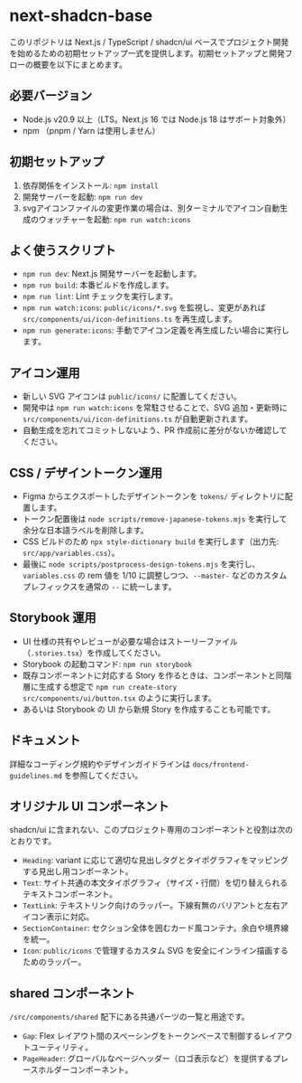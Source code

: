 # next-shadcn-base

このリポジトリは Next.js / TypeScript / shadcn/ui ベースでプロジェクト開発を始めるための初期セットアップ一式を提供します。初期セットアップと開発フローの概要を以下にまとめます。

## 必要バージョン
- Node.js v20.9 以上（LTS。Next.js 16 では Node.js 18 はサポート対象外）
- npm （pnpm / Yarn は使用しません）

## 初期セットアップ
1. 依存関係をインストール: `npm install`
2. 開発サーバーを起動: `npm run dev`
3. svgアイコンファイルの変更作業の場合は、別ターミナルでアイコン自動生成のウォッチャーを起動: `npm run watch:icons`

## よく使うスクリプト
- `npm run dev`: Next.js 開発サーバーを起動します。
- `npm run build`: 本番ビルドを作成します。
- `npm run lint`: Lint チェックを実行します。
- `npm run watch:icons`: `public/icons/*.svg` を監視し、変更があれば `src/components/ui/icon-definitions.ts` を再生成します。
- `npm run generate:icons`: 手動でアイコン定義を再生成したい場合に実行します。

## アイコン運用
- 新しい SVG アイコンは `public/icons/` に配置してください。
- 開発中は `npm run watch:icons` を常駐させることで、SVG 追加・更新時に `src/components/ui/icon-definitions.ts` が自動更新されます。
- 自動生成を忘れてコミットしないよう、PR 作成前に差分がないか確認してください。

## CSS / デザイントークン運用
- Figma からエクスポートしたデザイントークンを `tokens/` ディレクトリに配置します。
- トークン配置後は `node scripts/remove-japanese-tokens.mjs` を実行して余分な日本語ラベルを削除します。
- CSS ビルドのため `npx style-dictionary build` を実行します（出力先: `src/app/variables.css`）。
- 最後に `node scripts/postprocess-design-tokens.mjs` を実行し、`variables.css` の rem 値を 1/10 に調整しつつ、`--master-` などのカスタムプレフィックスを通常の `--` に統一します。

## Storybook 運用
- UI 仕様の共有やレビューが必要な場合はストーリーファイル（`.stories.tsx`）を作成してください。
- Storybook の起動コマンド: `npm run storybook`
- 既存コンポーネントに対応する Story を作るときは、コンポーネントと同階層に生成する想定で `npm run create-story src/components/ui/button.tsx` のように実行します。
- あるいは Storybook の UI から新規 Story を作成することも可能です。

## ドキュメント
詳細なコーディング規約やデザインガイドラインは `docs/frontend-guidelines.md` を参照してください。

## オリジナル UI コンポーネント
shadcn/ui に含まれない、このプロジェクト専用のコンポーネントと役割は次のとおりです。

- `Heading`: variant に応じて適切な見出しタグとタイポグラフィをマッピングする見出し用コンポーネント。
- `Text`: サイト共通の本文タイポグラフィ（サイズ・行間）を切り替えられるテキストコンポーネント。
- `TextLink`: テキストリンク向けのラッパー。下線有無のバリアントと左右アイコン表示に対応。
- `SectionContainer`: セクション全体を囲むカード風コンテナ。余白や境界線を統一。
- `Icon`: `public/icons` で管理するカスタム SVG を安全にインライン描画するためのラッパー。

## shared コンポーネント
`/src/components/shared` 配下にある共通パーツの一覧と用途です。

- `Gap`: Flex レイアウト間のスペーシングをトークンベースで制御するレイアウトユーティリティ。
- `PageHeader`: グローバルなページヘッダー（ロゴ表示など）を提供するプレースホルダーコンポーネント。
